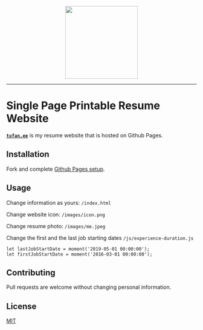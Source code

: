 <p align="center">
	<img width="192" height="192" src="https://tufan.ee/images/icon.png">
</p>

---
# Single Page Printable Resume Website
[**`tufan.ee`**](https://tufan.ee) is my resume website that is hosted on Github Pages.
## Installation
Fork and complete [Github Pages setup](https://help.github.com/en/articles/configuring-a-publishing-source-for-github-pages).
## Usage
Change information as yours: `/index.html`

Change website icon: `/images/icon.png`

Change resume photo: `/images/me.jpeg`

Change the first and the last job starting dates `/js/experience-duration.js`
```
let lastJobStartDate = moment('2019-05-01 00:00:00');
let firstJobStartDate = moment('2016-03-01 00:00:00');
```
## Contributing
Pull requests are welcome without changing personal information.
## License
[MIT](https://choosealicense.com/licenses/mit/)